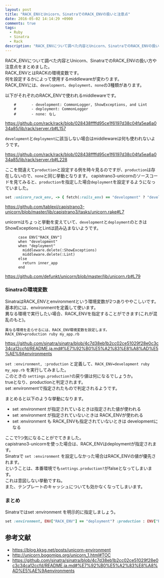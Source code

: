```yaml
---
layout: post
title: "RACK_ENVとUnicorn、SinatraでのRACK_ENVの扱いと注意点"
date: 2016-05-02 14:14:29 +0900
comments: true
tags: 
  - Ruby 
  - Sinatra 
  - Rack
description: "RACK_ENVについて調べた内容とUnicorn、SinatraでのRACK_ENVの扱い方や注意点をまとめました。"
---
```


RACK_ENVについて調べた内容とUnicorn、SinatraでのRACK_ENVの扱い方や注意点をまとめました。  
RACK_ENVとはRACKの環境変数です。  
何を設定するかによって使用するmiddlewareが変わります。  
RACK_ENVには、`development`、`deployment`、`none`の3種類があります。

以下がそれぞれのRACK_ENVで使われるmiddlewareです。


```
    #       - development: CommonLogger, ShowExceptions, and Lint
    #       - deployment: CommonLogger
    #       - none: なし

```
https://github.com/rack/rack/blob/028438ffffd95ce1f6197d38c04fa5ea6a034a85/lib/rack/server.rb#L157

`development`と`deployment`に該当しない場合はmiddlewareは何も使われないようです。

https://github.com/rack/rack/blob/028438ffffd95ce1f6197d38c04fa5ea6a034a85/lib/rack/server.rb#L228

ここを間違えて`production`と設定する例を時々見るのですが、`production`は存在しないので、`none`と同じ挙動となります。
capistrano3-unicornのソースコードを見てみると、`production`を指定した場合`deployment`を設定するようになっていました。


```ruby
set :unicorn_rack_env, -> { fetch(:rails_env) == "development" ? "development" : "deployment" }

```
https://github.com/tablexi/capistrano3-unicorn/blob/master/lib/capistrano3/tasks/unicorn.rake#L7

unicornはちょっと挙動を変えていて、`development`と`deployment`のときは ShowExceptionsとLintは読み込まないようです。


```
      case ENV["RACK_ENV"]
      when "development"
      when "deployment"
        middleware.delete(:ShowExceptions)
        middleware.delete(:Lint)
      else
        return inner_app
      end

```
https://github.com/defunkt/unicorn/blob/master/lib/unicorn.rb#L79

### Sinatraの環境変数

SinatraはRACK_ENVとenvironmentという環境変数が2つありややこしいです。  
基本的には、environmentを定義して使います。  
異なる環境で実行したい場合、RACK_ENVを指定することができます(これが混乱のもと)。


```text
異なる環境を走らせるには、RACK_ENV環境変数を設定します。
RACK_ENV=production ruby my_app.rb

```
https://github.com/sinatra/sinatra/blob/4c7d38eb1b2cc02ce51029f28e0c3c34ca12ccfd/README.ja.md#%E7%92%B0%E5%A2%83%E8%A8%AD%E5%AE%9Aenvironments

`set :environment, :production` と定義して、`RACK_ENV=development ruby my_app.rb` を実行してみました。  
このときの `settings.production?`の戻り値は何になるでしょうか。  
trueとなり、productionと判定されます。  
set :environmentで指定されたもので判定されるようです。

まとめると以下のような挙動になります。

* set :environment が指定されているときは指定された値が使われる
* set :environment が指定されていないときは RACK_ENVが使われる
* set :environment も RACK_ENVも指定されていないときは developmentになる

ここで1つ気になることがでてきました。  
capistrano3-unicornを使った場合は、RACK_ENVはdeploymentが指定されます。  
Sinatraで `set :environment` を設定しなかった場合はRACK_ENVの値が優先されます。  
ということは、本番環境でも`settings.production?`がfalseとなってしまいます。  
これは意図しない挙動ですね。  
また、テンプレートのキャッシュについても効かなくなってしまいます。

### まとめ
Sinatraではset :environment を明示的に指定しましょう。


```ruby
set :environment, ENV["RACK_ENV"] == "deployment"? :production : ENV["RACK_ENV"].to_sym

```

## 参考文献
* https://blog.kksg.net/posts/unicorn-environment
* http://unicorn.bogomips.org/unicorn_1.html#TOC
* https://github.com/sinatra/sinatra/blob/4c7d38eb1b2cc02ce51029f28e0c3c34ca12ccfd/README.ja.md#%E7%92%B0%E5%A2%83%E8%A8%AD%E5%AE%9Aenvironments
